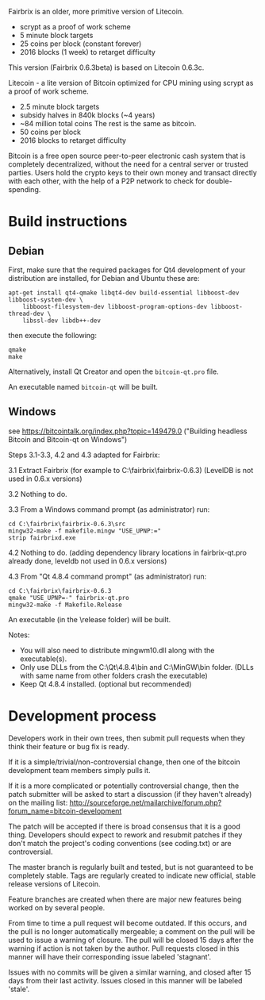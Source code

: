 Fairbrix is an older, more primitive version of Litecoin.
 - scrypt as a proof of work scheme
 - 5 minute block targets
 - 25 coins per block (constant forever)
 - 2016 blocks (1 week) to retarget difficulty

This version (Fairbrix 0.6.3beta) is based on Litecoin 0.6.3c.

Litecoin - a lite version of Bitcoin optimized for CPU mining using scrypt as a proof of work scheme.
 - 2.5 minute block targets
 - subsidy halves in 840k blocks (~4 years)
 - ~84 million total coins
The rest is the same as bitcoin.
 - 50 coins per block
 - 2016 blocks to retarget difficulty

Bitcoin is a free open source peer-to-peer electronic cash system that is
completely decentralized, without the need for a central server or trusted
parties.  Users hold the crypto keys to their own money and transact directly
with each other, with the help of a P2P network to check for double-spending.


Build instructions 
===================

Debian
-------

First, make sure that the required packages for Qt4 development of your
distribution are installed, for Debian and Ubuntu these are:

    apt-get install qt4-qmake libqt4-dev build-essential libboost-dev libboost-system-dev \
        libboost-filesystem-dev libboost-program-options-dev libboost-thread-dev \
        libssl-dev libdb++-dev

then execute the following:

    qmake
    make

Alternatively, install Qt Creator and open the `bitcoin-qt.pro` file.

An executable named `bitcoin-qt` will be built.


Windows
--------

see https://bitcointalk.org/index.php?topic=149479.0
("Building headless Bitcoin and Bitcoin-qt on Windows")


Steps 3.1-3.3, 4.2 and 4.3 adapted for Fairbrix:


3.1 Extract Fairbrix (for example to C:\fairbrix\fairbrix-0.6.3) 
    (LevelDB is not used in 0.6.x versions)


3.2 Nothing to do.


3.3 From a Windows command prompt (as administrator) run:

    cd C:\fairbrix\fairbrix-0.6.3\src
    mingw32-make -f makefile.mingw "USE_UPNP:="
    strip fairbrixd.exe


4.2 Nothing to do.
    (adding dependency library locations in fairbrix-qt.pro already done,
    leveldb not used in 0.6.x versions)


4.3 From "Qt 4.8.4 command prompt" (as administrator) run:

    cd C:\fairbrix\fairbrix-0.6.3
    qmake "USE_UPNP=-" fairbrix-qt.pro
    mingw32-make -f Makefile.Release

An executable (in the \release folder) will be built.

Notes:

 - You will also need to distribute mingwm10.dll along with the executable(s).
 - Only use DLLs from the C:\Qt\4.8.4\bin and C:\MinGW\bin folder.
   (DLLs with same name from other folders crash the executable)
 - Keep Qt 4.8.4 installed. (optional but recommended)


Development process
===================

Developers work in their own trees, then submit pull requests when
they think their feature or bug fix is ready.

If it is a simple/trivial/non-controversial change, then one of the
bitcoin development team members simply pulls it.

If it is a more complicated or potentially controversial
change, then the patch submitter will be asked to start a
discussion (if they haven't already) on the mailing list:
http://sourceforge.net/mailarchive/forum.php?forum_name=bitcoin-development

The patch will be accepted if there is broad consensus that it is a
good thing.  Developers should expect to rework and resubmit patches
if they don't match the project's coding conventions (see coding.txt)
or are controversial.

The master branch is regularly built and tested, but is not guaranteed
to be completely stable. Tags are regularly created to indicate new
official, stable release versions of Litecoin.

Feature branches are created when there are major new features being
worked on by several people.

From time to time a pull request will become outdated. If this occurs, and
the pull is no longer automatically mergeable; a comment on the pull will
be used to issue a warning of closure. The pull will be closed 15 days
after the warning if action is not taken by the author. Pull requests closed
in this manner will have their corresponding issue labeled 'stagnant'.

Issues with no commits will be given a similar warning, and closed after
15 days from their last activity. Issues closed in this manner will be 
labeled 'stale'. 
